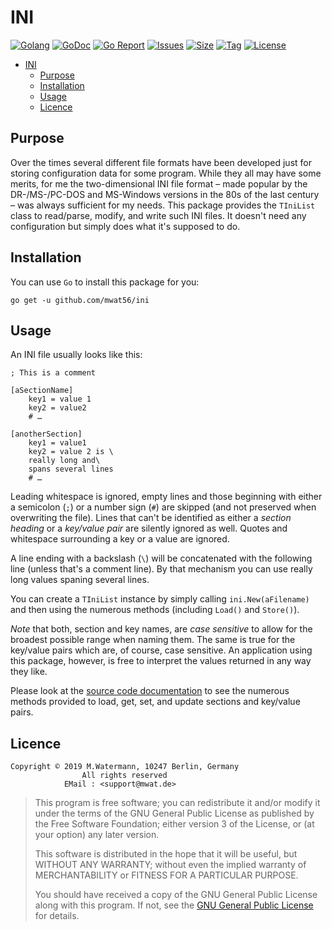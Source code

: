 # INI

[![Golang](https://img.shields.io/badge/Language-Go-green.svg)](https://golang.org/)
[![GoDoc](https://godoc.org/github.com/mwat56/ini?status.svg)](https://godoc.org/github.com/mwat56/ini/)
[![Go Report](https://goreportcard.com/badge/github.com/mwat56/ini)](https://goreportcard.com/report/github.com/mwat56/ini)
[![Issues](https://img.shields.io/github/issues/mwat56/ini.svg)](https://github.com/mwat56/ini/issues?q=is%3Aopen+is%3Aissue)
[![Size](https://img.shields.io/github/repo-size/mwat56/ini.svg)](https://github.com/mwat56/ini/)
[![Tag](https://img.shields.io/github/tag/mwat56/ini.svg)](https://github.com/mwat56/ini/tags)
[![License](https://img.shields.io/github/license/mwat56/ini.svg)](https://github.com/mwat56/ini/blob/master/LICENSE)

- [INI](#ini)
	- [Purpose](#purpose)
	- [Installation](#installation)
	- [Usage](#usage)
	- [Licence](#licence)

## Purpose

Over the times several different file formats have been developed just for storing configuration data for some program.
While they all may have some merits, for me the two-dimensional INI file format – made popular by the DR-/MS-/PC-DOS and MS-Windows versions in the 80s of the last century – was always sufficient for my needs.
This package provides the `TIniList` class to read/parse, modify, and write such INI files. It doesn't need any configuration but simply does what it's supposed to do.

## Installation

You can use `Go` to install this package for you:

    go get -u github.com/mwat56/ini

## Usage

An INI file usually looks like this:

    ; This is a comment

    [aSectionName]
        key1 = value 1
        key2 = value2
        # …

    [anotherSection]
        key1 = value1
        key2 = value 2 is \
        really long and\
        spans several lines
        # …

Leading whitespace is ignored, empty lines and those beginning with either a semicolon (`;`) or a number sign (`#`) are skipped (and not preserved when overwriting the file).
Lines that can't be identified as either a _section heading_ or a _key/value pair_ are silently ignored as well.
Quotes and whitespace surrounding a key or a value are ignored.

A line ending with a backslash (`\`) will be concatenated with the following line (unless that's a comment line).
By that mechanism you can use really long values spaning several lines.

You can create a `TIniList` instance by simply calling `ini.New(aFilename)` and then using the numerous methods (including `Load()` and `Store()`).

_Note_ that both, section and key names, are _case sensitive_ to allow for the broadest possible range when naming them.
The same is true for the key/value pairs which are, of course, case sensitive.
An application using this package, however, is free to interpret the values returned in any way they like.

Please look at the [source code documentation](https://godoc.org/github.com/mwat56/ini#TIniList) to see the numerous methods provided to load, get, set, and update sections and key/value pairs.

## Licence

    Copyright © 2019 M.Watermann, 10247 Berlin, Germany
                    All rights reserved
                EMail : <support@mwat.de>

> This program is free software; you can redistribute it and/or modify it under the terms of the GNU General Public License as published by the Free Software Foundation; either version 3 of the License, or (at your option) any later version.
>
> This software is distributed in the hope that it will be useful, but WITHOUT ANY WARRANTY; without even the implied warranty of MERCHANTABILITY or FITNESS FOR A PARTICULAR PURPOSE.
>
> You should have received a copy of the GNU General Public License along with this program. If not, see the [GNU General Public License](http://www.gnu.org/licenses/gpl.html) for details.
